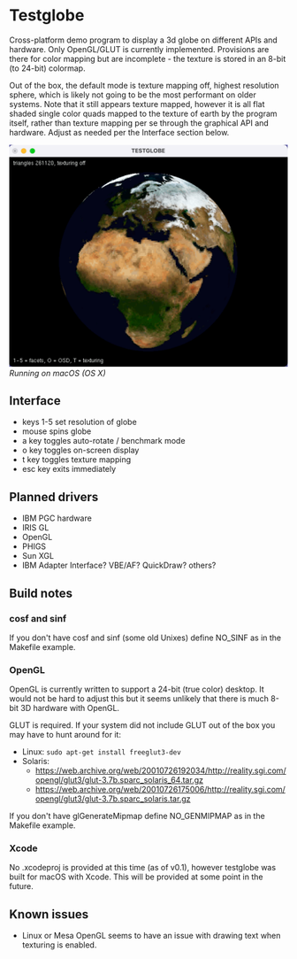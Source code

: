 # Testglobe
Cross-platform demo program to display a 3d globe on different APIs and hardware. Only OpenGL/GLUT is currently implemented. Provisions are there for color mapping but are incomplete - the texture is stored in an 8-bit (to 24-bit) colormap.

Out of the box, the default mode is texture mapping off, highest resolution sphere, which is likely not going to be the most performant on older systems. Note that it still appears texture mapped, however it is all flat shaded single color quads mapped to the texture of earth by the program itself, rather than texture mapping per se through the graphical API and hardware. Adjust as needed per the Interface section below.

![alt text](https://github.com/trguhq/testglobe/blob/main/testglobe.png?raw=true)
*Running on macOS (OS X)*

## Interface
* keys 1-5 set resolution of globe
* mouse spins globe
* a key toggles auto-rotate / benchmark mode
* o key toggles on-screen display
* t key toggles texture mapping
* esc key exits immediately
  
## Planned drivers
* IBM PGC hardware
* IRIS GL
* OpenGL
* PHIGS
* Sun XGL
* IBM Adapter Interface? VBE/AF? QuickDraw? others?

## Build notes
### cosf and sinf
If you don't have cosf and sinf (some old Unixes) define NO_SINF as in the Makefile example.
### OpenGL
OpenGL is currently written to support a 24-bit (true color) desktop. It would not be hard to adjust this but it seems unlikely that there is much 8-bit 3D hardware with OpenGL.

GLUT is required. If your system did not include GLUT out of the box you may have to hunt around for it:
* Linux: ```sudo apt-get install freeglut3-dev```
* Solaris:
    * https://web.archive.org/web/20010726192034/http://reality.sgi.com/opengl/glut3/glut-3.7b.sparc_solaris_64.tar.gz
    * https://web.archive.org/web/20010726175006/http://reality.sgi.com/opengl/glut3/glut-3.7b.sparc_solaris.tar.gz
      
If you don't have glGenerateMipmap define NO_GENMIPMAP as in the Makefile example.

### Xcode
No .xcodeproj is provided at this time (as of v0.1), however testglobe was built for macOS with Xcode. This will be provided at some point in the future.

## Known issues
* Linux or Mesa OpenGL seems to have an issue with drawing text when texturing is enabled.
